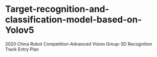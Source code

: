 # Target-recognition-and-classification-model-based-on-Yolov5
2020 China Robot Competition-Advanced Vision Group-3D Recognition Track Entry Plan
